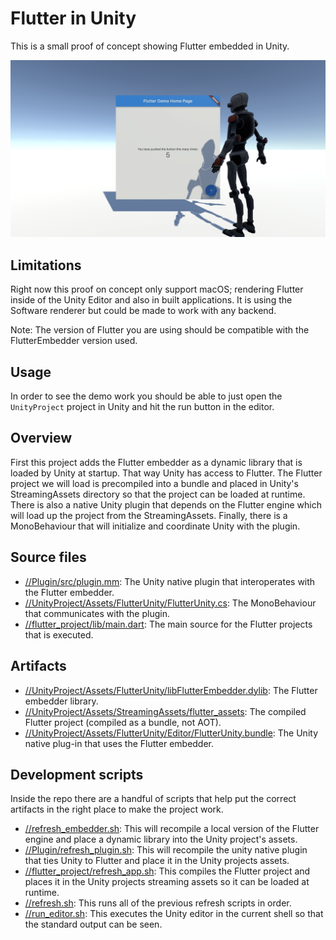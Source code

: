 # Flutter in Unity

This is a small proof of concept showing Flutter embedded in Unity.

![](docs/screenshot.png)

## Limitations

Right now this proof on concept only support macOS; rendering Flutter inside of
the Unity Editor and also in built applications.  It is using the Software
renderer but could be made to work with any backend.

Note: The version of Flutter you are using should be compatible with the FlutterEmbedder version used.

## Usage

In order to see the demo work you should be able to just open the `UnityProject`
project in Unity and hit the run button in the editor.

## Overview

First this project adds the Flutter embedder as a dynamic library that is loaded
by Unity at startup.  That way Unity has access to Flutter.  The Flutter project
we will load is precompiled into a bundle and placed in Unity's StreamingAssets
directory so that the project can be loaded at runtime.  There is also a native
Unity plugin that depends on the Flutter engine which will load up the project
from the StreamingAssets.  Finally, there is a MonoBehaviour that will
initialize and coordinate Unity with the plugin.

## Source files

- [//Plugin/src/plugin.mm](./Plugin/src/plugin.mm): The Unity native plugin that
  interoperates with the Flutter embedder.
- [//UnityProject/Assets/FlutterUnity/FlutterUnity.cs](./UnityProject/Assets/FlutterUnity/FlutterUnity.cs):
  The MonoBehaviour that communicates with the plugin.
- [//flutter_project/lib/main.dart](./flutter_project/lib/main.dart): The main
  source for the Flutter projects that is executed.

## Artifacts

- [//UnityProject/Assets/FlutterUnity/libFlutterEmbedder.dylib](./UnityProject/Assets/FlutterUnity/libFlutterEmbedder.dylib):
  The Flutter embedder library.
- [//UnityProject/Assets/StreamingAssets/flutter_assets](./UnityProject/Assets/StreamingAssets/flutter_assets):
  The compiled Flutter project (compiled as a bundle, not AOT).
- [//UnityProject/Assets/FlutterUnity/Editor/FlutterUnity.bundle](./UnityProject/Assets/FlutterUnity/Editor/FlutterUnity.bundle):
  The Unity native plug-in that uses the Flutter embedder.

## Development scripts

Inside the repo there are a handful of scripts that help put the correct
artifacts in the right place to make the project work.

- [//refresh_embedder.sh](./refresh_embedder.sh): This will recompile a local
  version of the Flutter engine and place a dynamic library into the Unity
  project's assets.
- [//Plugin/refresh_plugin.sh](./Plugin/refresh_plugin.sh): This will recompile 
  the unity native plugin that ties Unity to Flutter and place it in the
  Unity projects assets.
- [//flutter_project/refresh_app.sh](./flutter_project/refresh_app.sh): 
  This compiles the Flutter project and
  places it in the Unity projects streaming assets so it can be loaded at
  runtime.
- [//refresh.sh](./refresh.sh): This runs all of the previous refresh scripts in order.
- [//run_editor.sh](./run_editor.sh): This executes the Unity editor in the current shell so
  that the standard output can be seen.
